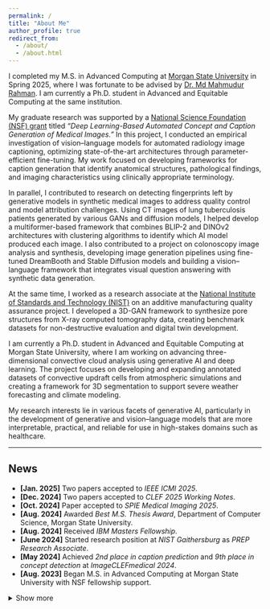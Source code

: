 ```yaml
---
permalink: /
title: "About Me"
author_profile: true
redirect_from:
  - /about/
  - /about.html
---
```


I completed my M.S. in Advanced Computing at [Morgan State University](https://www.morgan.edu/) in Spring 2025, where I was fortunate to be advised by [Dr. Md Mahmudur Rahman](https://www.morgan.edu/computer-science/faculty-and-staff/md-rahman). I am currently a Ph.D. student in Advanced and Equitable Computing at the same institution.  

My graduate research was supported by a [National Science Foundation (NSF) grant](https://www.nsf.gov/awardsearch/showAward?AWD_ID=2131207&HistoricalAwards=false) titled *“Deep Learning-Based Automated Concept and Caption Generation of Medical Images.”* In this project, I conducted an empirical investigation of vision–language models for automated radiology image captioning, optimizing state-of-the-art architectures through parameter-efficient fine-tuning. My work focused on developing frameworks for caption generation that identify anatomical structures, pathological findings, and imaging characteristics using clinically appropriate terminology.  

In parallel, I contributed to research on detecting fingerprints left by generative models in synthetic medical images to address quality control and model attribution challenges. Using CT images of lung tuberculosis patients generated by various GANs and diffusion models, I helped develop a multiformer-based framework that combines BLIP-2 and DINOv2 architectures with clustering algorithms to identify which AI model produced each image. I also contributed to a project on colonoscopy image analysis and synthesis, developing image generation pipelines using fine-tuned DreamBooth and Stable Diffusion models and building a vision–language framework that integrates visual question answering with synthetic data generation.  

At the same time, I worked as a research associate at the [National Institute of Standards and Technology (NIST)](https://www.nist.gov/additive-manufacturing) on an additive manufacturing quality assurance project. I developed a 3D-GAN framework to synthesize pore structures from X-ray computed tomography data, creating benchmark datasets for non-destructive evaluation and digital twin development.  

I am currently a Ph.D. student in Advanced and Equitable Computing at Morgan State University, where I am working on advancing three-dimensional convective cloud analysis using generative AI and deep learning. The project focuses on developing and expanding annotated datasets of convective updraft cells from atmospheric simulations and creating a framework for 3D segmentation to support severe weather forecasting and climate modeling.  

My research interests lie in various facets of generative AI, particularly in the development of generative and vision–language models that are more interpretable, practical, and reliable for use in high-stakes domains such as healthcare.  

---

## **News**

- **[Jan. 2025]** Two papers accepted to *IEEE ICMI 2025*.  
- **[Dec. 2024]** Two papers accepted to *CLEF 2025 Working Notes*.  
- **[Oct. 2024]** Paper accepted to *SPIE Medical Imaging 2025*.  
- **[Aug. 2024]** Awarded *Best M.S. Thesis Award*, Department of Computer Science, Morgan State University.  
- **[Aug. 2024]** Received *IBM Masters Fellowship*.  
- **[June 2024]** Started research position at *NIST Gaithersburg* as *PREP Research Associate*.  
- **[May 2024]** Achieved *2nd place in caption prediction* and *9th place in concept detection* at *ImageCLEFmedical 2024*.  
- **[Aug. 2023]** Began M.S. in Advanced Computing at Morgan State University with NSF fellowship support.  

<details>
<summary>Show more</summary>

- **[Aug. 2023]** Started Graduate Research Assistant position on NSF Grant #2131307.
- **[May 2023]** Completed Data Analyst Internship at [iFarmer Ltd.](https://ifarmer.asia/)
- **[Nov. 2022]** Graduated with B.S. in Computer Science and Engineering from [North South University](https://www.northsouth.edu/), Bangladesh.

</details>




